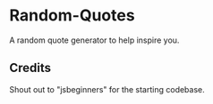 # Random-Quotes

A random quote generator to help inspire you.

## Credits

Shout out to "jsbeginners" for the starting codebase. 



